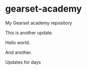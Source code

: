 # gearset-academy
My Gearset academy repository

This is another update.

Hello world.

And another.


Updates for days
